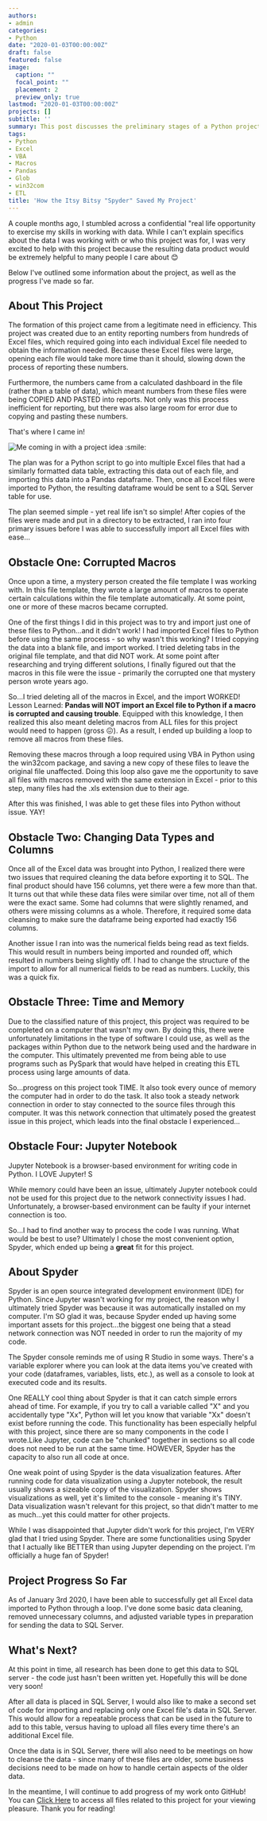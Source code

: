 ```yaml
---
authors:
- admin
categories:
- Python
date: "2020-01-03T00:00:00Z"
draft: false
featured: false
image:
  caption: ""
  focal_point: ""
  placement: 2
  preview_only: true
lastmod: "2020-01-03T00:00:00Z"
projects: []
subtitle: ''
summary: This post discusses the preliminary stages of a Python project that extracts data out of hundreds of Excel files, followed by sending them to SQL Server. Jupyter posed some unexpected network issues, and Spyder was a wonderful solution!
tags:
- Python
- Excel
- VBA
- Macros
- Pandas
- Glob
- win32com
- ETL
title: 'How the Itsy Bitsy "Spyder" Saved My Project'
---
```


A couple months ago, I stumbled across a confidential "real life opportunity to exercise my skills in working with data. While I can't explain specifics about the data I was working with or who this project was for, I was very excited to help with this project because the resulting data product would be extremely helpful to many people I care about :blush: 

Below I've outlined some information about the project, as well as the progress I've made so far.

## About This Project

The formation of this project came from a legitimate need in efficiency. This project was created due to an entity reporting numbers from hundreds of Excel files, which required going into each individual Excel file needed to obtain the information needed. Because these Excel files were large, opening each file would take more time than it should, slowing down the process of reporting these numbers.

Furthermore, the numbers came from a calculated dashboard in the file (rather than a table of data), which meant numbers from these files were being COPIED AND PASTED into reports. Not only was this process inefficient for reporting, but there was also large room for error due to copying and pasting these numbers.

That's where I came in!

![](comingin.gif "Me coming in with a project idea :smile:")

The plan was for a Python script to go into multiple Excel files that had a similarly formatted data table, extracting this data out of each file, and importing this data into a Pandas dataframe. Then, once all Excel files were imported to Python, the resulting dataframe would be sent to a SQL Server table for use.

The plan seemed simple - yet real life isn't so simple! After copies of the files were made and put in a directory to be extracted, I ran into four primary issues before I was able to successfully import all Excel files with ease...

## Obstacle One: Corrupted Macros

Once upon a time, a mystery person created the file template I was working with. In this file template, they wrote a large amount of macros to operate certain calculations within the file template automatically. At some point, one or more of these macros became corrupted. 

One of the first things I did in this project was to try and import just one of these files to Python...and it didn't work! I had imported Excel files to Python before using the same process - so why wasn't this working? I tried copying the data into a blank file, and import worked. I tried deleting tabs in the original file template, and that did NOT work. At some point after researching and trying different solutions, I finally figured out that the macros in this file were the issue - primarily the corrupted one that mystery person wrote years ago.

So...I tried deleting all of the macros in Excel, and the import WORKED! Lesson Learned: **Pandas will NOT import an Excel file to Python if a macro is corrupted and causing trouble**. Equipped with this knowledge, I then realized this also meant deleting macros from ALL files for this project would need to happen (gross :confounded:). As a result, I ended up building a loop to remove all macros from these files.

Removing these macros through a loop required using VBA in Python using the win32com package, and saving a new copy of these files to leave the original file unaffected. Doing this loop also gave me the opportunity to save all files with macros removed with the same extension in Excel - prior to this step, many files had the .xls extension due to their age.

After this was finished, I was able to get these files into Python without issue. YAY!

## Obstacle Two: Changing Data Types and Columns

Once all of the Excel data was brought into Python, I realized there were two issues that required cleaning the data before exporting it to SQL. The final product should have 156 columns, yet there were a few more than that. It turns out that while these data files were similar over time, not all of them were the exact same. Some had columns that were slightly renamed, and others were missing columns as a whole. Therefore, it required some data cleansing to make sure the dataframe being exported had exactly 156 columns.

Another issue I ran into was the numerical fields being read as text fields. This would result in numbers being imported and rounded off, which resulted in numbers being slightly off. I had to change the structure of the import to allow for all numerical fields to be read as numbers. Luckily, this was a quick fix.

## Obstacle Three: Time and Memory

Due to the classified nature of this project, this project was required to be completed on a computer that wasn't my own. By doing this, there were unfortunately limitations in the type of software I could use, as well as the packages within Python due to the network being used and the hardware in the computer. This ultimately prevented me from being able to use programs such as PySpark that would have helped in creating this ETL process using large amounts of data. 

So...progress on this project took TIME. It also took every ounce of memory the computer had in order to do the task. It also took a steady network connection in order to stay connected to the source files through this computer. It was this network connection that ultimately posed the greatest issue in this project, which leads into the final obstacle I experienced...

## Obstacle Four: Jupyter Notebook

Jupyter Notebook is a browser-based environment for writing code in Python. I LOVE Jupyter! S

While memory could have been an issue, ultimately Jupyter notebook could not be used for this project due to the network connectivity issues I had. Unfortunately, a browser-based environment can be faulty if your internet connection is too.

So...I had to find another way to process the code I was running. What would be best to use? Ultimately I chose the most convenient option, Spyder, which ended up being a **great** fit for this project.

## About Spyder

Spyder is an open source integrated development environment (IDE) for Python. Since Jupyter wasn't working for my project, the reason why I ultimately tried Spyder was because it was automatically installed on my computer. I'm SO glad it was, because Spyder ended up having some important assets for this project...the biggest one being that a stead network connection was NOT needed in order to run the majority of my code.

The Spyder console reminds me of using R Studio in some ways. There's a variable explorer where you can look at the data items you've created with your code (dataframes, variables, lists, etc.), as well as a console to look at executed code and its results. 

One REALLY cool thing about Spyder is that it can catch simple errors ahead of time. For example, if you try to call a variable called "X" and you accidentally type "Xx", Python will let you know that variable "Xx" doesn't exist before running the code. This functionality has been especially helpful with this project, since there are so many components in the code I wrote.Like Jupyter, code can be "chunked" together in sections so all code does not need to be run at the same time. HOWEVER, Spyder has the capacity to also run all code at once. 

One weak point of using Spyder is the data visualization features. After running code for data visualization using a Jupyter notebook, the result usually shows a sizeable copy of the visualization. Spyder shows visualizations as well, yet it's limited to the console - meaning it's TINY. Data visualization wasn't relevant for this project, so that didn't matter to me as much...yet this could matter for other projects.

While I was disappointed that Jupyter didn't work for this project, I'm VERY glad that I tried using Spyder. There are some functionalities using Spyder that I actually like BETTER than using Jupyter depending on the project. I'm officially a huge fan of Spyder!

## Project Progress So Far

As of January 3rd 2020, I have been able to successfully get all Excel data imported to Python through a loop. I've done some basic data cleaning, removed unnecessary columns, and adjusted variable types in preparation for sending the data to SQL Server.

## What's Next?

At this point in time, all research has been done to get this data to SQL server - the code just hasn't been written yet. Hopefully this will be done very soon! 

After all data is placed in SQL Server, I would also like to make a second set of code for importing and replacing only one Excel file's data in SQL Server. This would allow for a repeatable process that can be used in the future to add to this table, versus having to upload all files every time there's an additional Excel file.

Once the data is in SQL Server, there will also need to be meetings on how to cleanse the data - since many of these files are older, some business decisions need to be made on how to handle certain aspects of the older data.

In the meantime, I will continue to add progress of my work onto GitHub! You can [Click Here](https://github.com/ErikaJacobs/Excel-Python-SQL-Migration) to access all files related to this project for your viewing pleasure. Thank you for reading!
